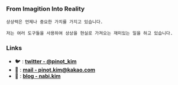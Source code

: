 ### From Imagition Into Reality

```
상상력은 언제나 중요한 가치를 가지고 있습니다.

저는 여러 도구들을 사용하여 상상을 현실로 가져오는 재미있는 일을 하고 있습니다.
```


### Links
- 🐦 : **[twitter - @pinot_kim](https://twitter.com/pinot_kim)**
- 📧 : **[mail - pinot.kim@kakao.com](mailto:pinot.kim@kakao.com)**
- 👋 : **[blog - nabi.kim](https://nabi.kim)**
